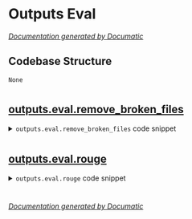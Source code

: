 # Outputs Eval

[_Documentation generated by Documatic_](https://www.documatic.com)

<!---Documatic-section-Codebase Structure-start--->
## Codebase Structure

<!---Documatic-block-system_architecture-start--->
```mermaid
None
```
<!---Documatic-block-system_architecture-end--->

# #
<!---Documatic-section-Codebase Structure-end--->

<!---Documatic-section-outputs.eval.remove_broken_files-start--->
## [outputs.eval.remove_broken_files](3-outputs_eval.md#outputs.eval.remove_broken_files)

<!---Documatic-section-remove_broken_files-start--->
<!---Documatic-block-outputs.eval.remove_broken_files-start--->
<details>
	<summary><code>outputs.eval.remove_broken_files</code> code snippet</summary>

```python
def remove_broken_files():
    error_id = []
    for f in os.listdir('ref'):
        try:
            open('ref/' + f).read()
        except:
            error_id.append(f)
    for f in os.listdir('hyp'):
        try:
            open('hyp/' + f).read()
        except:
            error_id.append(f)
    error_set = set(error_id)
    for f in error_set:
        os.remove('ref/' + f)
        os.remove('hyp/' + f)
```
</details>
<!---Documatic-block-outputs.eval.remove_broken_files-end--->
<!---Documatic-section-remove_broken_files-end--->

# #
<!---Documatic-section-outputs.eval.remove_broken_files-end--->

<!---Documatic-section-outputs.eval.rouge-start--->
## [outputs.eval.rouge](3-outputs_eval.md#outputs.eval.rouge)

<!---Documatic-section-rouge-start--->
<!---Documatic-block-outputs.eval.rouge-start--->
<details>
	<summary><code>outputs.eval.rouge</code> code snippet</summary>

```python
def rouge():
    r = Rouge155()
    r.home_dir = '.'
    r.system_dir = 'hyp'
    r.model_dir = 'ref'
    r.system_filename_pattern = '(\\d+).txt'
    r.model_filename_pattern = '#ID#.txt'
    command = '-e /YOUR/PATH/TO/ROUGE-1.5.5/data -a -c 95 -m -n 2 -b 75'
    output = r.convert_and_evaluate(rouge_args=command)
    print(output)
```
</details>
<!---Documatic-block-outputs.eval.rouge-end--->
<!---Documatic-section-rouge-end--->

# #
<!---Documatic-section-outputs.eval.rouge-end--->

[_Documentation generated by Documatic_](https://www.documatic.com)